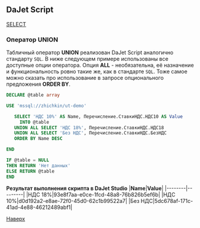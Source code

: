 ## DaJet Script

[SELECT](https://github.com/zhichkin/dajet/tree/main/doc/dajet-script/databases/select/README.md)

### Оператор UNION

Табличный оператор **UNION** реализован DaJet Script аналогично стандарту ```SQL```. В ниже следующем примере использованы все доступные опции оператора. Опция **ALL** - необязательна, её назначение и функциональность ровно такие же, как в стандарте ```SQL```. Тоже самое можно сказать про использование в запросе опционального предложения **ORDER BY**.

```SQL
DECLARE @table array

USE 'mssql://zhichkin/ut-demo'

   SELECT 'НДС 10%' AS Name, Перечисление.СтавкиНДС.НДС10 AS Value
     INTO @table
   UNION ALL SELECT 'НДС 18%', Перечисление.СтавкиНДС.НДС18
   UNION ALL SELECT 'Без НДС', Перечисление.СтавкиНДС.БезНДС
   ORDER BY Name DESC

END

IF @table = NULL
THEN RETURN 'Нет данных'
ELSE RETURN @table
END
```

**Результат выполнения скрипта в DaJet Studio**
|**Name**|**Value**|
|--------|---------|
|НДС 18%|93e8f7aa-e0ce-1fcd-48a8-76b826b5ef6b|
|НДС 10%|d0d192a2-e8ae-72f0-45d0-62c1b99522a7|
|Без НДС|5dc678af-171c-41ad-4e88-46212489abf1|

[Наверх](#оператор-union)
